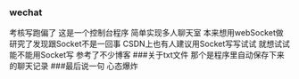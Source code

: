 ### wechat
考核写跑偏了 这是一个控制台程序 简单实现多人聊天室 本来想用webSocket做 研究了发现跟Socket不是一回事 CSDN上也有人建议用Socket写写试试
就想试试能不能用Socket写  参考了不少博客
###关于txt文件
那个是程序里自动保存下来的聊天记录
###最后说一句 心态爆炸 
